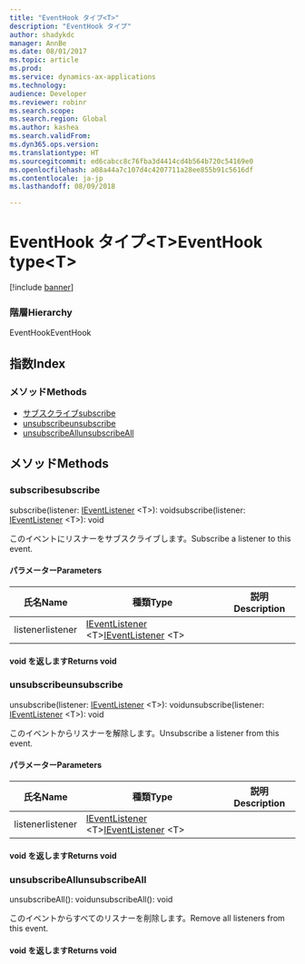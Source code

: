 ```yaml
---
title: "EventHook タイプ<T>"
description: "EventHook タイプ"
author: shadykdc
manager: AnnBe
ms.date: 08/01/2017
ms.topic: article
ms.prod: 
ms.service: dynamics-ax-applications
ms.technology: 
audience: Developer
ms.reviewer: robinr
ms.search.scope: 
ms.search.region: Global
ms.author: kashea
ms.search.validFrom: 
ms.dyn365.ops.version: 
ms.translationtype: HT
ms.sourcegitcommit: ed6cabcc8c76fba3d4414cd4b564b720c54169e0
ms.openlocfilehash: a08a44a7c107d4c4207711a28ee855b91c5616df
ms.contentlocale: ja-jp
ms.lasthandoff: 08/09/2018

---
```


# <a name="eventhook-typelttgt"></a><span data-ttu-id="1fad8-103">EventHook タイプ&lt;T&gt;</span><span class="sxs-lookup"><span data-stu-id="1fad8-103">EventHook type&lt;T&gt;</span></span>

[!include [banner](../../../../includes/banner.md)]

### <a name="hierarchy"></a><span data-ttu-id="1fad8-104">階層</span><span class="sxs-lookup"><span data-stu-id="1fad8-104">Hierarchy</span></span>

<span data-ttu-id="1fad8-105">EventHook</span><span class="sxs-lookup"><span data-stu-id="1fad8-105">EventHook</span></span> <br>

## <a name="index"></a><span data-ttu-id="1fad8-106">指数</span><span class="sxs-lookup"><span data-stu-id="1fad8-106">Index</span></span>

### <a name="methods"></a><span data-ttu-id="1fad8-107">メソッド</span><span class="sxs-lookup"><span data-stu-id="1fad8-107">Methods</span></span>

* [<span data-ttu-id="1fad8-108">サブスクライブ</span><span class="sxs-lookup"><span data-stu-id="1fad8-108">subscribe</span></span>](event-ievent-ieventhook.md#subscribe)
* [<span data-ttu-id="1fad8-109">unsubscribe</span><span class="sxs-lookup"><span data-stu-id="1fad8-109">unsubscribe</span></span>](event-ievent-ieventhook.md#unsubscribe)
* [<span data-ttu-id="1fad8-110">unsubscribeAll</span><span class="sxs-lookup"><span data-stu-id="1fad8-110">unsubscribeAll</span></span>](event-ievent-ieventhook.md#unsubscribeall)

## <a name="methods"></a><span data-ttu-id="1fad8-111">メソッド</span><span class="sxs-lookup"><span data-stu-id="1fad8-111">Methods</span></span>

### <a name="subscribe"></a><span data-ttu-id="1fad8-112">subscribe</span><span class="sxs-lookup"><span data-stu-id="1fad8-112">subscribe</span></span>


<span data-ttu-id="1fad8-113">subscribe(listener: [IEventListener](../modules/event-ievent.md#ieventlistener) &lt;T&gt;): void</span><span class="sxs-lookup"><span data-stu-id="1fad8-113">subscribe(listener: [IEventListener](../modules/event-ievent.md#ieventlistener) &lt;T&gt;): void</span></span>

<span data-ttu-id="1fad8-114">このイベントにリスナーをサブスクライブします。</span><span class="sxs-lookup"><span data-stu-id="1fad8-114">Subscribe a listener to this event.</span></span>


#### <a name="parameters"></a><span data-ttu-id="1fad8-115">パラメーター</span><span class="sxs-lookup"><span data-stu-id="1fad8-115">Parameters</span></span>

| <span data-ttu-id="1fad8-116">氏名</span><span class="sxs-lookup"><span data-stu-id="1fad8-116">Name</span></span> | <span data-ttu-id="1fad8-117">種類</span><span class="sxs-lookup"><span data-stu-id="1fad8-117">Type</span></span> | <span data-ttu-id="1fad8-118">説明</span><span class="sxs-lookup"><span data-stu-id="1fad8-118">Description</span></span> |
| ---- | ---- | ----------- |
| <span data-ttu-id="1fad8-119">listener</span><span class="sxs-lookup"><span data-stu-id="1fad8-119">listener</span></span>|<span data-ttu-id="1fad8-120">[IEventListener](../modules/event-ievent.md#ieventlistener) &lt;T&gt;</span><span class="sxs-lookup"><span data-stu-id="1fad8-120">[IEventListener](../modules/event-ievent.md#ieventlistener) &lt;T&gt;</span></span>||

#### <a name="returns-void"></a><span data-ttu-id="1fad8-121">void を返します</span><span class="sxs-lookup"><span data-stu-id="1fad8-121">Returns void</span></span>

### <a name="unsubscribe"></a><span data-ttu-id="1fad8-122">unsubscribe</span><span class="sxs-lookup"><span data-stu-id="1fad8-122">unsubscribe</span></span>


<span data-ttu-id="1fad8-123">unsubscribe(listener: [IEventListener](../modules/event-ievent.md#ieventlistener) &lt;T&gt;): void</span><span class="sxs-lookup"><span data-stu-id="1fad8-123">unsubscribe(listener: [IEventListener](../modules/event-ievent.md#ieventlistener) &lt;T&gt;): void</span></span>

<span data-ttu-id="1fad8-124">このイベントからリスナーを解除します。</span><span class="sxs-lookup"><span data-stu-id="1fad8-124">Unsubscribe a listener from this event.</span></span>


#### <a name="parameters"></a><span data-ttu-id="1fad8-125">パラメーター</span><span class="sxs-lookup"><span data-stu-id="1fad8-125">Parameters</span></span>

| <span data-ttu-id="1fad8-126">氏名</span><span class="sxs-lookup"><span data-stu-id="1fad8-126">Name</span></span> | <span data-ttu-id="1fad8-127">種類</span><span class="sxs-lookup"><span data-stu-id="1fad8-127">Type</span></span> | <span data-ttu-id="1fad8-128">説明</span><span class="sxs-lookup"><span data-stu-id="1fad8-128">Description</span></span> |
| ---- | ---- | ----------- |
| <span data-ttu-id="1fad8-129">listener</span><span class="sxs-lookup"><span data-stu-id="1fad8-129">listener</span></span>|<span data-ttu-id="1fad8-130">[IEventListener](../modules/event-ievent.md#ieventlistener) &lt;T&gt;</span><span class="sxs-lookup"><span data-stu-id="1fad8-130">[IEventListener](../modules/event-ievent.md#ieventlistener) &lt;T&gt;</span></span>||

#### <a name="returns-void"></a><span data-ttu-id="1fad8-131">void を返します</span><span class="sxs-lookup"><span data-stu-id="1fad8-131">Returns void</span></span>

### <a name="unsubscribeall"></a><span data-ttu-id="1fad8-132">unsubscribeAll</span><span class="sxs-lookup"><span data-stu-id="1fad8-132">unsubscribeAll</span></span>


<span data-ttu-id="1fad8-133">unsubscribeAll(): void</span><span class="sxs-lookup"><span data-stu-id="1fad8-133">unsubscribeAll(): void</span></span>

<span data-ttu-id="1fad8-134">このイベントからすべてのリスナーを削除します。</span><span class="sxs-lookup"><span data-stu-id="1fad8-134">Remove all listeners from this event.</span></span>

#### <a name="returns-void"></a><span data-ttu-id="1fad8-135">void を返します</span><span class="sxs-lookup"><span data-stu-id="1fad8-135">Returns void</span></span>


